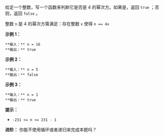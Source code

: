 给定一个整数，写一个函数来判断它是否是 4 的幂次方。如果是，返回 `true` ；否则，返回 `false` 。

整数 `n` 是 4 的幂次方需满足：存在整数 `x` 使得 `n == 4x`



**示例 1：**

    
    
    **输入：** n = 16
    **输出：** true
    

**示例 2：**

    
    
    **输入：** n = 5
    **输出：** false
    

**示例 3：**

    
    
    **输入：** n = 1
    **输出：** true
    



**提示：**

  * `-231 <= n <= 231 - 1`



**进阶：** 你能不使用循环或者递归来完成本题吗？

